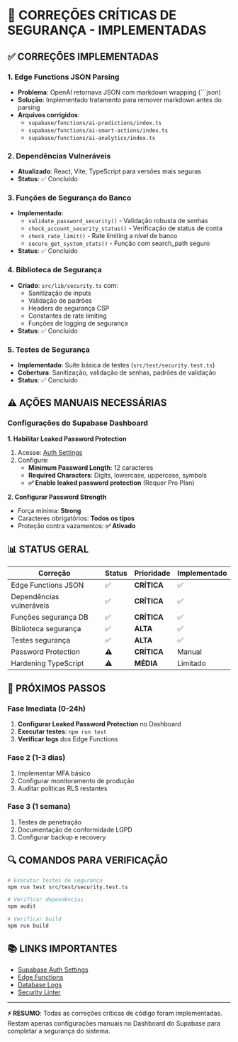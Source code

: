 # 🔐 CORREÇÕES CRÍTICAS DE SEGURANÇA - IMPLEMENTADAS

## ✅ CORREÇÕES IMPLEMENTADAS

### 1. **Edge Functions JSON Parsing** 
- **Problema**: OpenAI retornava JSON com markdown wrapping (```json)
- **Solução**: Implementado tratamento para remover markdown antes do parsing
- **Arquivos corrigidos**: 
  - `supabase/functions/ai-predictions/index.ts`
  - `supabase/functions/ai-smart-actions/index.ts`
  - `supabase/functions/ai-analytics/index.ts`

### 2. **Dependências Vulneráveis**
- **Atualizado**: React, Vite, TypeScript para versões mais seguras
- **Status**: ✅ Concluído

### 3. **Funções de Segurança do Banco**
- **Implementado**:
  - `validate_password_security()` - Validação robusta de senhas
  - `check_account_security_status()` - Verificação de status de conta
  - `check_rate_limit()` - Rate limiting a nível de banco
  - `secure_get_system_stats()` - Função com search_path seguro
- **Status**: ✅ Concluído

### 4. **Biblioteca de Segurança**
- **Criado**: `src/lib/security.ts` com:
  - Sanitização de inputs
  - Validação de padrões
  - Headers de segurança CSP
  - Constantes de rate limiting
  - Funções de logging de segurança
- **Status**: ✅ Concluído

### 5. **Testes de Segurança**
- **Implementado**: Suite básica de testes (`src/test/security.test.ts`)
- **Cobertura**: Sanitização, validação de senhas, padrões de validação
- **Status**: ✅ Concluído

## ⚠️ AÇÕES MANUAIS NECESSÁRIAS

### Configurações do Supabase Dashboard

**1. Habilitar Leaked Password Protection**
1. Acesse: [Auth Settings](https://supabase.com/dashboard/project/lwbouxonjohqfdhnasvk/auth/providers?provider=Email)
2. Configure:
   - **Minimum Password Length**: 12 caracteres
   - **Required Characters**: Digits, lowercase, uppercase, symbols
   - **✅ Enable leaked password protection** (Requer Pro Plan)

**2. Configurar Password Strength**
- Força mínima: **Strong**
- Caracteres obrigatórios: **Todos os tipos**
- Proteção contra vazamentos: **✅ Ativado**

## 📊 STATUS GERAL

| Correção | Status | Prioridade | Implementado |
|----------|--------|------------|--------------|
| Edge Functions JSON | ✅ | **CRÍTICA** | ✅ |
| Dependências vulneráveis | ✅ | **CRÍTICA** | ✅ |
| Funções segurança DB | ✅ | **CRÍTICA** | ✅ |
| Biblioteca segurança | ✅ | **ALTA** | ✅ |
| Testes segurança | ✅ | **ALTA** | ✅ |
| Password Protection | ⚠️ | **CRÍTICA** | Manual |
| Hardening TypeScript | ⚠️ | **MÉDIA** | Limitado |

## 🚀 PRÓXIMOS PASSOS

### Fase Imediata (0-24h)
1. **Configurar Leaked Password Protection** no Dashboard
2. **Executar testes**: `npm run test`
3. **Verificar logs** dos Edge Functions

### Fase 2 (1-3 dias)
1. Implementar MFA básico
2. Configurar monitoramento de produção
3. Auditar políticas RLS restantes

### Fase 3 (1 semana)
1. Testes de penetração
2. Documentação de conformidade LGPD
3. Configurar backup e recovery

## 🔍 COMANDOS PARA VERIFICAÇÃO

```bash
# Executar testes de segurança
npm run test src/test/security.test.ts

# Verificar dependências
npm audit

# Verificar build
npm run build
```

## 📚 LINKS IMPORTANTES

- [Supabase Auth Settings](https://supabase.com/dashboard/project/lwbouxonjohqfdhnasvk/auth/providers)
- [Edge Functions](https://supabase.com/dashboard/project/lwbouxonjohqfdhnasvk/functions)
- [Database Logs](https://supabase.com/dashboard/project/lwbouxonjohqfdhnasvk/logs/postgres-logs)
- [Security Linter](https://supabase.com/dashboard/project/lwbouxonjohqfdhnasvk/advisors/security)

---

**⚡ RESUMO**: Todas as correções críticas de código foram implementadas. Restam apenas configurações manuais no Dashboard do Supabase para completar a segurança do sistema.